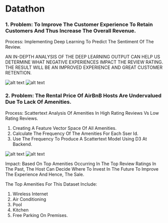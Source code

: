 # Datathon

### 1. Problem: To Improve The Customer Experience To Retain Customers And Thus Increase The Overall Revenue.
Process: Implementing Deep Learning To Predict The Sentiment Of The Review.

AN IN-DEPTH ANALYSIS OF THE DEEP LEARNING OUTPUT CAN HELP US DETERMINE WHAT NEGATIVE EXPERIENCES IMPACT THE REVIEW RATING.
THE RESULT WILL BE AN IMPROVED EXPERIENCE AND GREAT CUSTOMER RETENTION.

![alt text](https://github.com/shettyprithvi/Datathon/blob/master/process.PNG)
![alt text](https://github.com/shettyprithvi/Datathon/blob/master/scattertext2.PNG)


### 2. Problem: The Rental Price Of AirBnB Hosts Are Undervalued Due To Lack Of Amenities.

Process: Scattertext Analysis Of Amenities In High Rating Reviews Vs Low Rating Reviews. 
1. Creating A Feature Vector Space Of All Amenities. 
2. Calculate The Frequency Of The Amenities For Each Sser Id. 
3. Use The Frequency To Produce A Scattertext Model Using D3 At Backend.

![alt text](https://github.com/shettyprithvi/Datathon/blob/master/scattertext.PNG)
![alt text](https://github.com/shettyprithvi/Datathon/blob/master/freq.PNG)


Impact: Based On Top Amenities Occurring In The Top Review Ratings In The Past, The Host Can Decide Where To Invest In The Future To Improve The Experience And Hence, The Sale.

The Top Amenities For This Dataset Include: 

1. Wireless Internet
2. Air Conditioning 
3. Pool 
4. Kitchen 
5. Free Parking On Premises. 





